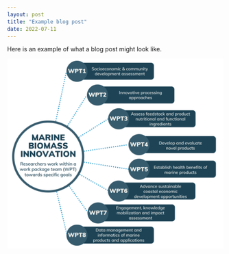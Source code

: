 ```yaml
---
layout: post
title: "Example blog post"
date: 2022-07-11
---
```



Here is an example of what a blog post might look like.

![Work Package Structure](assets/img/MBI_WPT_structure.png)